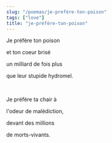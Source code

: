 ```yaml
---
slug: "/poemas/je-prefère-ton-poison"
tags: ["love"]
title: "je-préfère-ton-poison"
---
```

Je préfère ton poison

et ton coeur brisé

un milliard de fois plus

que leur stupide hydromel.

&nbsp;

Je préfère ta chair à

l'odeur de malédiction,

devant des millions

de morts-vivants.